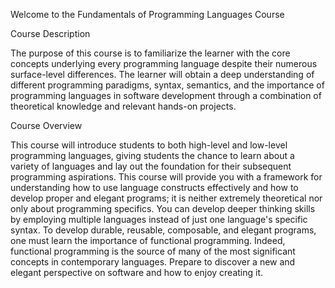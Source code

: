 Welcome to the Fundamentals of Programming Languages Course

Course Description

The purpose of this course is to familiarize the learner with the core concepts underlying every programming language despite their numerous surface-level differences. The learner will obtain a deep understanding of different programming paradigms, syntax, semantics, and the importance of programming languages in software development through a combination of theoretical knowledge and relevant hands-on projects.

Course Overview

This course will introduce students to both high-level and low-level programming languages, giving students the chance to learn about a variety of languages and lay out the foundation for their subsequent programming aspirations. This course will provide you with a framework for understanding how to use language constructs effectively and how to develop proper and elegant programs; it is neither extremely theoretical nor only about programming specifics. You can develop deeper thinking skills by employing multiple languages instead of just one language's specific syntax. To develop durable, reusable, composable, and elegant programs, one must learn the importance of functional programming. Indeed, functional programming is the source of many of the most significant concepts in contemporary languages. Prepare to discover a new and elegant perspective on software and how to enjoy creating it.
